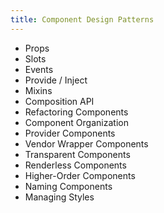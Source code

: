 ```yaml
---
title: Component Design Patterns
---
```


- Props
- Slots
- Events
- Provide / Inject
- Mixins
- Composition API
- Refactoring Components
- Component Organization
- Provider Components
- Vendor Wrapper Components
- Transparent Components
- Renderless Components
- Higher-Order Components
- Naming Components
- Managing Styles
